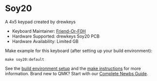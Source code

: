# Soy20

A 4x5 keypad created by drewkeys

* Keyboard Maintainer: [Friend-Or-F0H](https://github.com/Friend-Or-F0H)
* Hardware Supported: drewkeys Soy20 PCB
* Hardware Availability: Limited GB

Make example for this keyboard (after setting up your build environment):

    make soy20:default

See the [build environment setup](https://docs.qmk.fm/#/getting_started_build_tools) and the [make instructions](https://docs.qmk.fm/#/getting_started_make_guide) for more information. Brand new to QMK? Start with our [Complete Newbs Guide](https://docs.qmk.fm/#/newbs).
